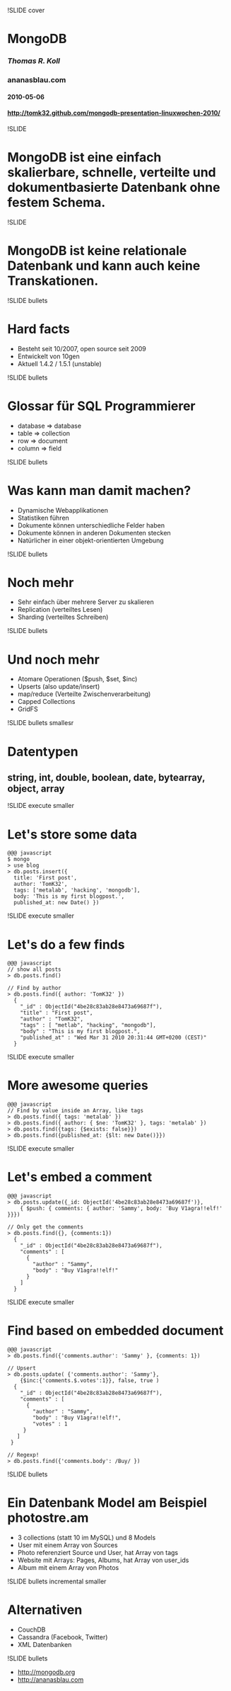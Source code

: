 !SLIDE cover
# MongoDB #

### *Thomas R. Koll* ###
### ananasblau.com ###
#### 2010-05-06 ####
#### http://tomk32.github.com/mongodb-presentation-linuxwochen-2010/ ####

!SLIDE
# MongoDB ist eine einfach skalierbare, schnelle, verteilte und dokumentbasierte Datenbank ohne festem Schema. #

!SLIDE
# MongoDB ist keine relationale Datenbank und kann auch keine Transkationen. #

!SLIDE bullets
# Hard facts #

* Besteht seit 10/2007, open source seit 2009
* Entwickelt von 10gen
* Aktuell 1.4.2 / 1.5.1 (unstable)

!SLIDE bullets
# Glossar für SQL Programmierer #

* database => database
* table => collection
* row => document
* column => field

!SLIDE bullets
# Was kann man damit machen? #

* Dynamische Webapplikationen
* Statistiken führen
* Dokumente können unterschiedliche Felder haben
* Dokumente können in anderen Dokumenten stecken
* Natürlicher in einer objekt-orientierten Umgebung

!SLIDE bullets
# Noch mehr #

* Sehr einfach über mehrere Server zu skalieren
 * Replication (verteiltes Lesen)
 * Sharding (verteiltes Schreiben)

!SLIDE bullets
# Und noch mehr

* Atomare Operationen ($push, $set, $inc)
* Upserts (also update/insert)
* map/reduce (Verteilte Zwischenverarbeitung)
* Capped Collections
* GridFS

!SLIDE bullets smallesr
# Datentypen #
## string, int, double, boolean, date, bytearray, **object**, **array** ##

!SLIDE execute smaller
# Let's store some data #

    @@@ javascript
    $ mongo
    > use blog
    > db.posts.insert({
      title: 'First post',
      author: 'TomK32',
      tags: ['metalab', 'hacking', 'mongodb'],
      body: 'This is my first blogpost.',
      published_at: new Date() })

!SLIDE execute smaller
# Let's do a few finds #

    @@@ javascript
    // show all posts
    > db.posts.find()

    // Find by author
    > db.posts.find({ author: 'TomK32' })
      {
        "_id" : ObjectId("4be28c83ab28e8473a69687f"),
        "title" : "First post",
        "author" : "TomK32",
        "tags" : [ "metlab", "hacking", "mongodb"],
        "body" : "This is my first blogpost.",
        "published_at" : "Wed Mar 31 2010 20:31:44 GMT+0200 (CEST)"
      }

!SLIDE execute smaller
# More awesome queries #

    @@@ javascript
    // Find by value inside an Array, like tags
    > db.posts.find({ tags: 'metalab' })
    > db.posts.find({ author: { $ne: 'TomK32' }, tags: 'metalab' })
    > db.posts.find({tags: {$exists: false}})
    > db.posts.find({published_at: {$lt: new Date()}})

!SLIDE execute smaller
# Let's embed a comment #
    @@@ javascript
    > db.posts.update({_id: ObjectId('4be28c83ab28e8473a69687f')},
        { $push: { comments: { author: 'Sammy', body: 'Buy V1agra!!elf!' }}})

    // Only get the comments
    > db.posts.find({}, {comments:1})
      {
        "_id" : ObjectId("4be28c83ab28e8473a69687f"),
        "comments" : [
          {
            "author" : "Sammy",
            "body" : "Buy V1agra!!elf!"
          }
        ]
      }

!SLIDE execute smaller
# Find based on embedded document #
    @@@ javascript
    > db.posts.find({'comments.author': 'Sammy' }, {comments: 1})

    // Upsert
    > db.posts.update( {'comments.author': 'Sammy'},
        {$inc:{'comments.$.votes':1}}, false, true )
      {
        "_id" : ObjectId("4be28c83ab28e8473a69687f"),
        "comments" : [
          {
            "author" : "Sammy",
            "body" : "Buy V1agra!!elf!",
            "votes" : 1
         }
       ]
     }

    // Regexp!
    > db.posts.find({'comments.body': /Buy/ })

!SLIDE bullets
# Ein Datenbank Model am Beispiel photostre.am #

* 3 collections (statt 10 im MySQL) und 8 Models
* User mit einem Array von Sources
* Photo referenziert Source und User, hat Array von tags
* Website mit Arrays: Pages, Albums, hat Array von user_ids
* Album mit einem Array von Photos

!SLIDE bullets incremental smaller
# Alternativen #

* CouchDB
* Cassandra (Facebook, Twitter)
* XML Datenbanken

!SLIDE bullets

* http://mongodb.org
* http://ananasblau.com
